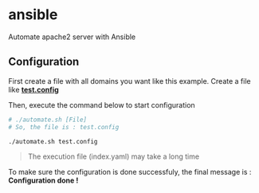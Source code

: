 # ansible

Automate apache2 server with Ansible

## Configuration

First create a file with all domains you want like this example.
Create a file like [**test.config**](./test.config)

Then, execute the command below to start configuration

```sh
# ./automate.sh [File] 
# So, the file is : test.config

./automate.sh test.config
```

> The execution file (index.yaml) may take a long time

To make sure the configuration is done successfuly, the final message is : **Configuration done !**
